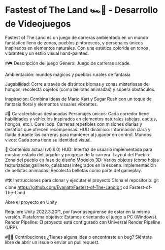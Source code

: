 # Fastest of The Land 🏎️🌾 - Desarrollo de Videojuegos
Fastest of The Land es un juego de carreras ambientado en un mundo fantástico lleno de zonas, pueblos pintorescos, y personajes únicos inspirados en elementos naturales. Con una estética colorida en tonos vibrantes y un estilo visual hand-painted.

#🎮 Descripción del juego
Género: Juego de carreras arcade.

Ambientación: mundos mágicos y pueblos rurales de fantasía

Jugabilidad: Corre a través de distintos biomas y zonas misteriosas de hongos, recolecta objetos (como bellotas animadas) y supera obstáculos.

Inspiración: Combina ideas de Mario Kart y Sugar Rush con un toque de fantasía floral y elementos visuales vibrantes.

#🚀 Características destacadas
Personajes únicos: Cada corredor tiene habilidades y vehículos inspirados en elementos naturales (abejas, cactus, hongos, etc.).
Core loop: Carreras repetibles con misiones diarias y desafíos que ofrecen recompensas.
HUD dinámico: Información clara y fluida durante las carreras para mantener al jugador en control.
Mundos vivos: Cada zona tiene su identidad visual.

📂 Contenido actual (v0.6.0)
HUD: Interfaz de usuario implementada para mostrar estado del jugador y progreso de la carrera.
Layout del Pueblo: Zona del pueblo en fase de diseño
Modelos 3D: Varios objetos (como hojas texturizadas,gallinero, calabaza) integrados en la escena.
Implementación de bellotas animadas: Recolecta bellotas como parte del gameplay.

#🛠️ Instrucciones para clonar y ejecutar el proyecto
Clona el repositorio:
git clone https://github.com/Evanatt/Fastest-of-The-Land.git
cd Fastest-of-The-Land

Abre el proyecto en Unity

Requiere Unity 2022.3.20f1, por favor asegúrense de estar en la misma versión.
Plataforma objetivo: Estamos orientando el juego a PC (Windows).
Render Pipeline: El proyecto está configurado con Universal Render Pipeline (URP).

#🧑‍💻 Contribuciones
¿Tienes alguna idea o encontraste un bug? Siéntete libre de abrir un issue o enviar un pull request.
